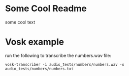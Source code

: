 # Some Cool Readme

some cool text

# Vosk example

run the following to transcribe the numbers.wav file:

```vosk-transcriber -i audio_tests/numbers/numbers.wav -o audio_tests/numbers/numbers.txt```